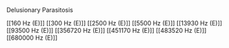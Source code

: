 Delusionary Parasitosis

[[160 Hz (E)]]
[[300 Hz (E)]]
[[2500 Hz (E)]]
[[5500 Hz (E)]]
[[13930 Hz (E)]]
[[93500 Hz (E)]]
[[356720 Hz (E)]]
[[451170 Hz (E)]]
[[483520 Hz (E)]]
[[680000 Hz (E)]]